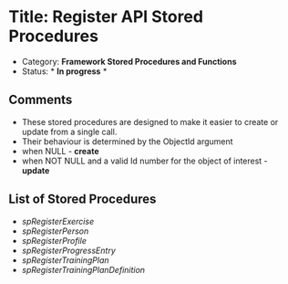 # Title: Register API Stored Procedures
- Category: **Framework Stored Procedures and Functions**
- Status: * **In progress** *

## Comments
- These stored procedures are designed to make it easier to create or update from a single call.
- Their behaviour is determined by the ObjectId argument
 - when NULL - **create**
 - when NOT NULL and a valid Id number for the object of interest - **update**

## List of Stored Procedures
- *spRegisterExercise*
- *spRegisterPerson*
- *spRegisterProfile*
- *spRegisterProgressEntry*
- *spRegisterTrainingPlan*
- *spRegisterTrainingPlanDefinition*
